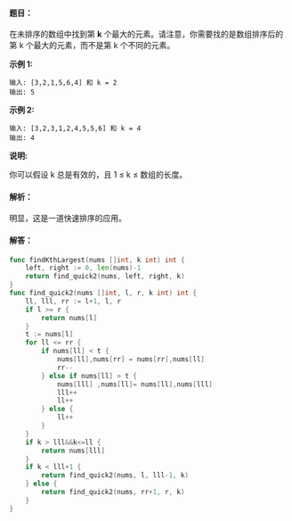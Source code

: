 #### 题目：

在未排序的数组中找到第 **k** 个最大的元素。请注意，你需要找的是数组排序后的第 k 个最大的元素，而不是第 k 个不同的元素。

**示例 1:**

```
输入: [3,2,1,5,6,4] 和 k = 2
输出: 5
```

**示例 2:**

```
输入: [3,2,3,1,2,4,5,5,6] 和 k = 4
输出: 4
```

**说明:**

你可以假设 k 总是有效的，且 1 ≤ k ≤ 数组的长度。

#### 解析：

明显，这是一道快速排序的应用。

#### 解答：

```go
func findKthLargest(nums []int, k int) int {
	left, right := 0, len(nums)-1
	return find_quick2(nums, left, right, k)
}
func find_quick2(nums []int, l, r, k int) int {
	ll, lll, rr := l+1, l, r
	if l >= r {
		return nums[l]
	}
	t := nums[l]
	for ll <= rr {
		if nums[ll] < t {
			nums[ll],nums[rr] = nums[rr],nums[ll]
			rr--
		} else if nums[ll] > t {
			nums[lll] ,nums[ll]= nums[ll],nums[lll]
			lll++
			ll++
		} else {
			ll++
		}
	}
	if k > lll&&k<=ll {
		return nums[lll]
	}
	if k < lll+1 {
		return find_quick2(nums, l, lll-1, k)
	} else {
		return find_quick2(nums, rr+1, r, k)
	}
}
```

